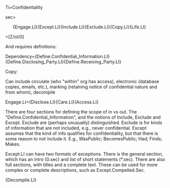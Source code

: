 Ti=Confidentiality

sec=<ol>{Engage.LI}{Except.LI}{Include.LI}{Exclude.LI}{Copy.LI}{Life.LI}</ol>

=[Z/ol/0]

And requires definitions: 


Dependency={Define.Confidential_Information.LI}{Define.Disclosing_Party.LI}{Define.Receiving_Party.LI}


Copy: 

Can include circulate (who "within" org has access), electronic (database copies, emails, etc.), marking (retaining notice of confidential nature and from whom), decompile

Engage.LI={Disclose.LI}{Care.LI}{Access.LI}

There are four sections for defining the scope of in vs out.  The "Define.Confidential_Information", and the notions of Include, Exclude and Except. Exclude are (perhaps unusually) distinguished.  Exclude is for kinds of information that are not included, e.g., never confidential.  Except assumes that the kind of info qualifies for confidentiality, but that there is some reason to not include it.  E.g., WasPublic; BecomesPublic; Had; Finds; Makes.

Except.LI can have two formats of exceptions.  There is the general section, which has an intro (0.sec) and list of short statements (*.sec).  There are also full sections, with titles and a complete text.  These can be used for more complex or complete descriptions, such as Except.Compelled.Sec.

{Decompile.LI}
